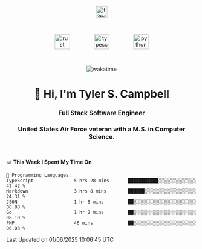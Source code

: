 <p align="center">
<a href="https://www.linkedin.com/in/t36campbell" target="blank"><img align="center" src="https://ik.imagekit.io/t36campbell/Portfolio/linkedin.png.original_m8bbGgPh6.png" alt="t36campbell" height="30" width="30" /></a>
</p>
<p align="center">
    <img src="https://rustacean.net/assets/rustacean-orig-noshadow.svg" alt="rust" width="40" height="40" style="margin: 6%;" />
    <img src="https://cdn.worldvectorlogo.com/logos/typescript.svg" alt="typescript" width="40" height="40" style="margin: 6%;" />
    <img src="https://cdn.worldvectorlogo.com/logos/python-5.svg" alt="python" width="40" height="40" style="margin: 6%;" />
</p>
<div align="center">
  
  ![wakatime](https://wakatime.com/badge/user/738aac7f-8868-4bc3-a1df-4c36703ee4b6.svg)
  
</div>

<h1 align="center">👋 Hi, I'm Tyler S. Campbell</h1>
<h3 align="center">Full Stack Software Engineer</h3>
<h3 align="center">United States Air Force veteran with a M.S. in Computer Science.</h3>
<br>

<!--START_SECTION:waka-->
📊 **This Week I Spent My Time On** 

```text
💬 Programming Languages: 
TypeScript               5 hrs 28 mins       ███████████░░░░░░░░░░░░░░   42.42 % 
Markdown                 3 hrs 8 mins        ██████░░░░░░░░░░░░░░░░░░░   24.31 % 
JSON                     1 hr 8 mins         ██░░░░░░░░░░░░░░░░░░░░░░░   08.88 % 
Go                       1 hr 2 mins         ██░░░░░░░░░░░░░░░░░░░░░░░   08.10 % 
PHP                      46 mins             ██░░░░░░░░░░░░░░░░░░░░░░░   06.03 % 
```


 Last Updated on 01/06/2025 10:06:45 UTC
<!--END_SECTION:waka-->
